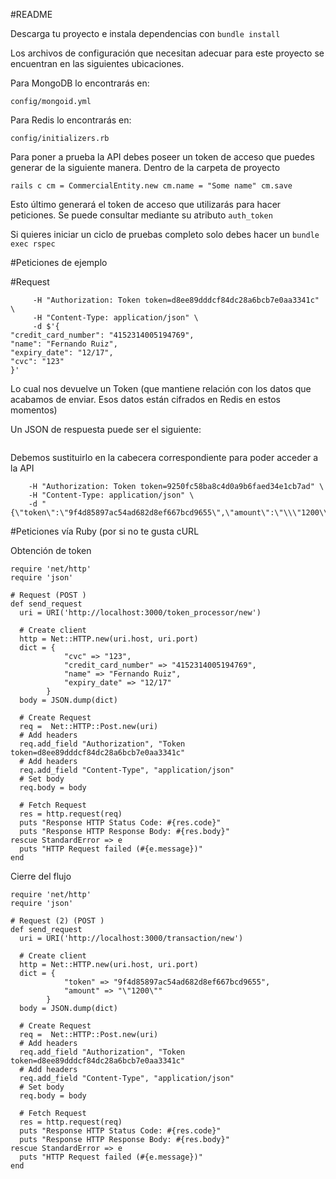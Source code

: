 #README

Descarga tu proyecto e instala dependencias con
`bundle install`

Los archivos de configuración que necesitan adecuar para este proyecto se encuentran en las siguientes ubicaciones.

Para MongoDB lo encontrarás en:

`config/mongoid.yml`

Para Redis lo encontrarás en:

`config/initializers.rb`

Para poner a prueba la API debes poseer un token de acceso que puedes generar de la siguiente manera. Dentro de la carpeta de proyecto

`rails c
 cm = CommercialEntity.new
 cm.name = "Some name"
 cm.save`

 Esto último generará el token de acceso que utilizarás para hacer peticiones. Se puede consultar mediante su atributo `auth_token`

 Si quieres iniciar un ciclo de pruebas completo solo debes hacer un
 `bundle exec rspec`

 #Peticiones de ejemplo



#Request

```curl -X "POST" "http://localhost:3000/token_processor/new" \
     -H "Authorization: Token token=d8ee89dddcf84dc28a6bcb7e0aa3341c" \
     -H "Content-Type: application/json" \
     -d $'{
"credit_card_number": "4152314005194769",
"name": "Fernando Ruiz",
"expiry_date": "12/17",
"cvc": "123"
}'
```

Lo cual nos devuelve un Token (que mantiene relación con los datos que acabamos de enviar. Esos datos están cifrados en Redis en estos momentos)

Un JSON de respuesta puede ser el siguiente:
```{"token":"9250fc58ba8c4d0a9b6faed34e1cb7ad"}
```

Debemos sustituirlo en la cabecera correspondiente para poder acceder a la API
 ```curl -X "POST" "http://localhost:3000/transaction/new" \
     -H "Authorization: Token token=9250fc58ba8c4d0a9b6faed34e1cb7ad" \
     -H "Content-Type: application/json" \
     -d "{\"token\":\"9f4d85897ac54ad682d8ef667bcd9655\",\"amount\":\"\\\"1200\\\"\"}"
```

#Peticiones vía Ruby (por si no te gusta cURL

Obtención de token

```
require 'net/http'
require 'json'

# Request (POST )
def send_request
  uri = URI('http://localhost:3000/token_processor/new')

  # Create client
  http = Net::HTTP.new(uri.host, uri.port)
  dict = {
            "cvc" => "123",
            "credit_card_number" => "4152314005194769",
            "name" => "Fernando Ruiz",
            "expiry_date" => "12/17"
        }
  body = JSON.dump(dict)

  # Create Request
  req =  Net::HTTP::Post.new(uri)
  # Add headers
  req.add_field "Authorization", "Token token=d8ee89dddcf84dc28a6bcb7e0aa3341c"
  # Add headers
  req.add_field "Content-Type", "application/json"
  # Set body
  req.body = body

  # Fetch Request
  res = http.request(req)
  puts "Response HTTP Status Code: #{res.code}"
  puts "Response HTTP Response Body: #{res.body}"
rescue StandardError => e
  puts "HTTP Request failed (#{e.message})"
end
```
Cierre del flujo

```
require 'net/http'
require 'json'

# Request (2) (POST )
def send_request
  uri = URI('http://localhost:3000/transaction/new')

  # Create client
  http = Net::HTTP.new(uri.host, uri.port)
  dict = {
            "token" => "9f4d85897ac54ad682d8ef667bcd9655",
            "amount" => "\"1200\""
        }
  body = JSON.dump(dict)

  # Create Request
  req =  Net::HTTP::Post.new(uri)
  # Add headers
  req.add_field "Authorization", "Token token=d8ee89dddcf84dc28a6bcb7e0aa3341c"
  # Add headers
  req.add_field "Content-Type", "application/json"
  # Set body
  req.body = body

  # Fetch Request
  res = http.request(req)
  puts "Response HTTP Status Code: #{res.code}"
  puts "Response HTTP Response Body: #{res.body}"
rescue StandardError => e
  puts "HTTP Request failed (#{e.message})"
end
```
